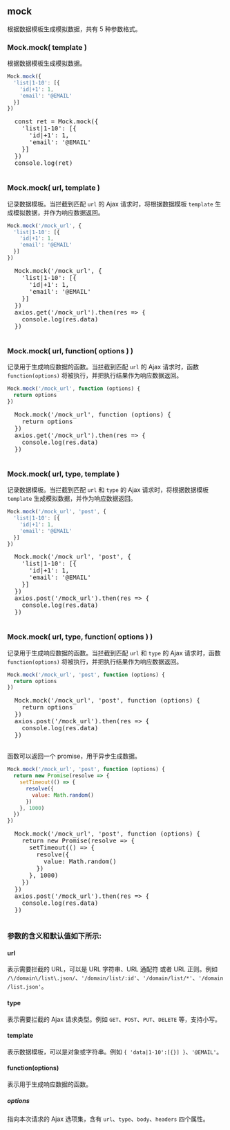 ## mock

根据数据模板生成模拟数据，共有 5 种参数格式。

### Mock.mock( template )

根据数据模板生成模拟数据。

```js
Mock.mock({
  'list|1-10': [{
    'id|+1': 1,
    'email': '@EMAIL'
  }]
})
```

<code-link>
  <pre>
  const ret = Mock.mock({
    'list|1-10': [{
      'id|+1': 1,
      'email': '@EMAIL'
    }]
  })
  console.log(ret)
  </pre>
</code-link>

### Mock.mock( url, template )

记录数据模板。当拦截到匹配 `url` 的 Ajax 请求时，将根据数据模板 `template` 生成模拟数据，并作为响应数据返回。

```js
Mock.mock('/mock_url', {
  'list|1-10': [{
    'id|+1': 1,
    'email': '@EMAIL'
  }]
})
```

<code-link>
  <pre>
  Mock.mock('/mock_url', {
    'list|1-10': [{
      'id|+1': 1,
      'email': '@EMAIL'
    }]
  })
  axios.get('/mock_url').then(res => {
    console.log(res.data)
  })
  </pre>
</code-link>

### Mock.mock( url, function( options ) )

记录用于生成响应数据的函数。当拦截到匹配 `url` 的 Ajax 请求时，函数 `function(options)` 将被执行，并把执行结果作为响应数据返回。

```js
Mock.mock('/mock_url', function (options) {
  return options
})
```

<code-link>
  <pre>
  Mock.mock('/mock_url', function (options) {
    return options
  })
  axios.get('/mock_url').then(res => {
    console.log(res.data)
  })
  </pre>
</code-link>

### Mock.mock( url, type, template )
    
记录数据模板。当拦截到匹配 `url` 和 `type` 的 Ajax 请求时，将根据数据模板 `template` 生成模拟数据，并作为响应数据返回。

```js
Mock.mock('/mock_url', 'post', {
  'list|1-10': [{
    'id|+1': 1,
    'email': '@EMAIL'
  }]
})
```

<code-link>
  <pre>
  Mock.mock('/mock_url', 'post', {
    'list|1-10': [{
      'id|+1': 1,
      'email': '@EMAIL'
    }]
  })
  axios.post('/mock_url').then(res => {
    console.log(res.data)
  })
  </pre>
</code-link>


### Mock.mock( url, type, function( options ) )

记录用于生成响应数据的函数。当拦截到匹配 `url` 和 `type` 的 Ajax 请求时，函数 `function(options)` 将被执行，并把执行结果作为响应数据返回。

```js
Mock.mock('/mock_url', 'post', function (options) {
  return options
})
```

<code-link>
  <pre>
  Mock.mock('/mock_url', 'post', function (options) {
    return options
  })
  axios.post('/mock_url').then(res => {
    console.log(res.data)
  })
  </pre>
</code-link>


函数可以返回一个 promise，用于异步生成数据。

```js
Mock.mock('/mock_url', 'post', function (options) {
  return new Promise(resolve => {
    setTimeout(() => {
      resolve({
        value: Math.random()
      })
    }, 1000)
  })
})
```

<code-link>
  <pre>
  Mock.mock('/mock_url', 'post', function (options) {
    return new Promise(resolve => {
      setTimeout(() => {
        resolve({
          value: Math.random()
        })
      }, 1000)
    })
  })
  axios.post('/mock_url').then(res => {
    console.log(res.data)
  })
  </pre>
</code-link>

### 参数的含义和默认值如下所示:

#### url <Badge text="可选"/>

表示需要拦截的 URL，可以是 URL 字符串、URL 通配符 或者 URL 正则。例如 `/\/domain\/list\.json/`、`'/domain/list/:id'`、`'/domain/list/*'`、`'/domain/list.json'`。

#### type <Badge text="可选"/>

表示需要拦截的 Ajax 请求类型。例如 `GET`、`POST`、`PUT`、`DELETE` 等，支持小写。

#### template <Badge text="可选"/>

表示数据模板，可以是对象或字符串。例如 `{ 'data|1-10':[{}] }`、`'@EMAIL'`。

#### function(options) <Badge text="可选"/>
 
表示用于生成响应数据的函数。

##### options

指向本次请求的 Ajax 选项集，含有 `url`、`type`、`body`、`headers` 四个属性。

